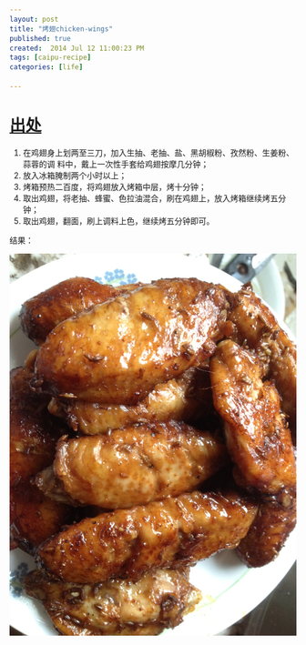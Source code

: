 ```yaml
---
layout: post
title: "烤翅chicken-wings"
published: true
created:  2014 Jul 12 11:00:23 PM
tags: [caipu-recipe]
categories: [life]

---
```


# [出处](http://www.xinshipu.com/%E8%B6%85%E7%BA%A7%E6%97%A0%E6%95%8C%E7%83%A4%E9%B8%A1%E7%BF%85-83815.htm)

1. 在鸡翅身上划两至三刀，加入生抽、老抽、盐、黑胡椒粉、孜然粉、生姜粉、蒜蓉的调
   料中，戴上一次性手套给鸡翅按摩几分钟；
2. 放入冰箱腌制两个小时以上；
3. 烤箱预热二百度，将鸡翅放入烤箱中层，烤十分钟；
4. 取出鸡翅，将老抽、蜂蜜、色拉油混合，刷在鸡翅上，放入烤箱继续烤五分钟；
5. 取出鸡翅，翻面，刷上调料上色，继续烤五分钟即可。

结果：

![kaochi](/images/caipu-recipe/kaochi-chicken-wings.jpg "kaochi")
